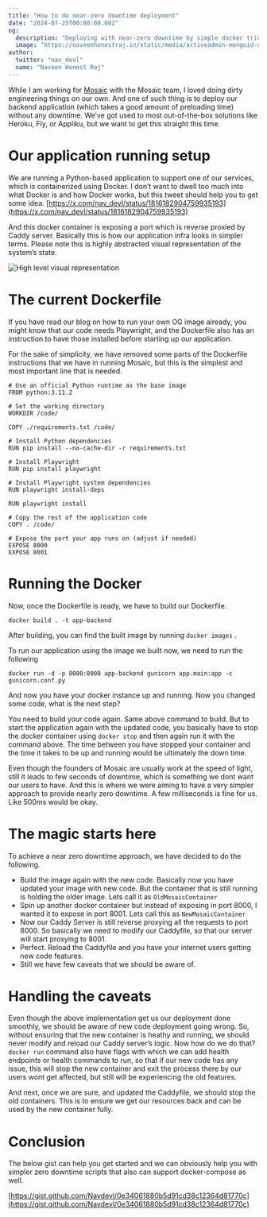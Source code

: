 ```yaml
---
title: "How to do near-zero downtime deployment"
date: "2024-07-25T00:00:00.00Z"
og:
  description: "Deploying with near-zero downtime by simple docker tricks."
  image: "https://naveenhonestraj.in/static/media/activeadmin-mongoid-og.png"
author:
  twitter: "nav_devl"
  name: "Naveen Honest Raj"
---
```


While I am working for [Mosaic](https://mosaicimg.com) with the Mosaic team, I loved doing dirty engineering things on our own. And one of such thing is to deploy our backend application (which takes a good amount of preloading time) without any downtime. We’ve got used to most out-of-the-box solutions like Heroku, Fly, or Appliku, but we want to get this straight this time.

# Our application running setup

We are running a Python-based application to support one of our services, which is containerized using Docker. I don’t want to dwell too much into what Docker is and how Docker works, but this tweet should help you to get some idea. [https://x.com/nav_devl/status/1816182904759935193](https://x.com/nav_devl/status/1816182904759935193) 

And this docker container is exposing a port which is reverse proxied by Caddy server. Basically this is how our application infra looks in simpler terms. Please note this is highly abstracted visual representation of the system’s state. 

![High level visual representation](../../static/media/near-downtime.png)

# The current Dockerfile

If you have read our blog on how to run your own OG image already, you might know that our code needs Playwright, and the Dockerfile also has an instruction to have those installed before starting up our application.

For the sake of simplicity, we have removed some parts of the Dockerfile instructions that we have in running Mosaic, but this is the simplest and most important line that is needed.

```docker
# Use an official Python runtime as the base image
FROM python:3.11.2

# Set the working directory
WORKDIR /code/

COPY ./requirements.txt /code/

# Install Python dependencies
RUN pip install --no-cache-dir -r requirements.txt

# Install Playwright
RUN pip install playwright

# Install Playwright system dependencies
RUN playwright install-deps

RUN playwright install

# Copy the rest of the application code
COPY . /code/

# Expose the port your app runs on (adjust if needed)
EXPOSE 8000
EXPOSE 8001
```

# Running the Docker

Now, once the Dockerfile is ready, we have to build our Dockerfile.

```docker
docker build . -t app-backend
```

After building, you can find the built image by running `docker images` .

To run our application using the image we built now, we need to run the following

```docker
docker run -d -p 8000:8000 app-backend gunicorn app.main:app -c gunicorn.conf.py 
```

And now you have your docker instance up and running. Now you changed some code, what is the next step? 

You need to build your code again. Same above command to build. But to start the application again with the updated code, you basically have to stop the docker container using `docker stop` and then again run it with the command above. The time between you have stopped your container and the time it takes to be up and running would be ultimately the down time.

Even though the founders of Mosaic are usually work at the speed of light, still it leads to few seconds of downtime, which is something we dont want our users to have. And this is where we were aiming to have a very simpler approach to provide nearly zero downtime. A few milliseconds is fine for us. Like 500ms would be okay.

# The magic starts here

To achieve a near zero downtime approach, we have decided to do the following.

- Build the image again with the new code. Basically now you have updated your image with new code. But the container that is still running is holding the older image. Lets call it as `OldMosaicContainer`
- Spin up another docker container but instead of exposing in port 8000, I wanted it to expose in port 8001. Lets call this as `NewMosaicContainer`
- Now our Caddy Server is still reverse proxying all the requests to port 8000. So basically we need to modify our Caddyfile, so that our server will start proxying to 8001.
- Perfect. Reload the Caddyfile and you have your internet users getting new code features.
- Still we have few caveats that we should be aware of.

# Handling the caveats

Even though the above implementation get us our deployment done smoothly, we should be aware of new code deployment going wrong. So, without ensuring that the new container is heathy and running, we should never modify and reload our Caddy server’s logic. Now how do we do that? `docker run` command also have flags with which we can add health endpoints or health commands to run, so that if our new code has any issue, this will stop the new container and exit the process there by our users wont get affected, but still will be experiencing the old features.

And next, once we are sure, and updated the Caddyfile, we should stop the old containers. This is to ensure we get our resources back and can be used by the new container fully.

# Conclusion

The below gist can help you get started and we can obviously help you with simpler zero downtime scripts that also can support docker-compose as well.

[https://gist.github.com/Navdevl/0e34061880b5d91cd38c12364d81770c](https://gist.github.com/Navdevl/0e34061880b5d91cd38c12364d81770c)